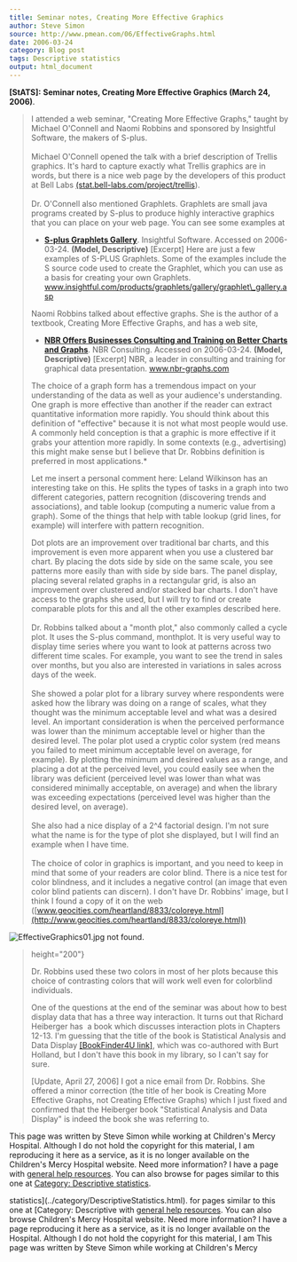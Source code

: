 ```yaml
---
title: Seminar notes, Creating More Effective Graphics
author: Steve Simon
source: http://www.pmean.com/06/EffectiveGraphs.html
date: 2006-03-24
category: Blog post
tags: Descriptive statistics
output: html_document
---
```

**[StATS]:** **Seminar notes, Creating More
Effective Graphics (March 24, 2006)**.

> I attended a web seminar, \"Creating More Effective Graphs,\" taught
> by Michael O\'Connell and Naomi Robbins and sponsored by Insightful
> Software, the makers of S-plus.\
> \
> Michael O\'Connell opened the talk with a brief description of Trellis
> graphics. It\'s hard to capture exactly what Trellis graphics are in
> words, but there is a nice web page by the developers of this product
> at Bell Labs
> [(stat.bell-labs.com/project/trellis](http://stat.bell-labs.com/project/trellis/)).\
> \
> Dr. O\'Connell also mentioned Graphlets. Graphlets are small java
> programs created by S-plus to produce highly interactive graphics that
> you can place on your web page. You can see some examples at
>
> -   **[S-plus Graphlets
>     Gallery](http://www.insightful.com/products/graphlets/gallery/graphlet_gallery.asp)**.
>     Insightful Software. Accessed on 2006-03-24. **(Model,
>     Descriptive)** \[Excerpt\] Here are just a few examples of S-PLUS
>     Graphlets. Some of the examples include the S source code used to
>     create the Graphlet, which you can use as a basis for creating
>     your own Graphlets.
>     www.insightful.com/products/graphlets/gallery/graphlet\_gallery.asp
>
> Naomi Robbins talked about effective graphs. She is the author of a
> textbook, Creating More Effective Graphs, and has a web site,
>
> -   **[NBR Offers Businesses Consulting and Training on Better Charts
>     and Graphs](http://www.nbr-graphs.com/)**. NBR Consulting.
>     Accessed on 2006-03-24. **(Model, Descriptive)** \[Excerpt\] NBR,
>     a leader in consulting and training for graphical data
>     presentation. www.nbr-graphs.com
>
> The choice of a graph form has a tremendous impact on your
> understanding of the data as well as your audience\'s understanding.
> One graph is more effective than another if the reader can extract
> quantitative information more rapidly. You should think about this
> definition of \"effective\" because it is not what most people would
> use. A commonly held conception is that a graphic is more effective if
> it grabs your attention more rapidly. In some contexts (e.g.,
> advertising) this might make sense but I believe that Dr. Robbins
> definition is preferred in most applications.\*
>
> Let me insert a personal comment here: Leland Wilkinson has an
> interesting take on this. He splits the types of tasks in a graph into
> two different categories, pattern recognition (discovering trends and
> associations), and table lookup (computing a numeric value from a
> graph). Some of the things that help with table lookup (grid lines,
> for example) will interfere with pattern recognition.
>
> Dot plots are an improvement over traditional bar charts, and this
> improvement is even more apparent when you use a clustered bar chart.
> By placing the dots side by side on the same scale, you see patterns
> more easily than with side by side bars. The panel display, placing
> several related graphs in a rectangular grid, is also an improvement
> over clustered and/or stacked bar charts. I don\'t have access to the
> graphs she used, but I will try to find or create comparable plots for
> this and all the other examples described here.\
> \
> Dr. Robbins talked about a \"month plot,\" also commonly called a
> cycle plot. It uses the S-plus command, monthplot. It is very useful
> way to display time series where you want to look at patterns across
> two different time scales. For example, you want to see the trend in
> sales over months, but you also are interested in variations in sales
> across days of the week.\
> \
> She showed a polar plot for a library survey where respondents were
> asked how the library was doing on a range of scales, what they
> thought was the minimum acceptable level and what was a desired level.
> An important consideration is when the perceived performance was lower
> than the minimum acceptable level or higher than the desired level.
> The polar plot used a cryptic color system (red means you failed to
> meet minimum acceptable level on average, for example). By plotting
> the minimum and desired values as a range, and placing a dot at the
> perceived level, you could easily see when the library was deficient
> (perceived level was lower than what was considered minimally
> acceptable, on average) and when the library was exceeding
> expectations (perceived level was higher than the desired level, on
> average).\
> \
> She also had a nice display of a 2\^4 factorial design. I\'m not sure
> what the name is for the type of plot she displayed, but I will find
> an example when I have time.\
> \
> The choice of color in graphics is important, and you need to keep in
> mind that some of your readers are color blind. There is a nice test
> for color blindness, and it includes a negative control (an image that
> even color blind patients can discern). I don\'t have Dr. Robbins\'
> image, but I think I found a copy of it on the web
> ([www.geocities.com/heartland/8833/coloreye.html](http://www.geocities.com/heartland/8833/coloreye.html))
>
![EffectiveGraphics01.jpg not found.](../../../web/images/06/EffectiveGraphs01.png)
> height="200"}
>
> Dr. Robbins used these two colors in most of her plots because this
> choice of contrasting colors that will work well even for colorblind
> individuals.
>
> One of the questions at the end of the seminar was about how to best
> display data that has a three way interaction. It turns out that
> Richard Heiberger has  a book which discusses interaction plots in
> Chapters 12-13. I\'m guessing that the title of the book is
> Statistical Analysis and Data Display [\[BookFinder4U
> link\]](http://www.bookfinder4u.com/detail/0387402705.html), which was
> co-authored with Burt Holland, but I don\'t have this book in my
> library, so I can\'t say for sure.
>
> \[Update, April 27, 2006\] I got a nice email from Dr. Robbins. She
> offered a minor correction (the title of her book is Creating More
> Effective Graphs, not Creating Effective Graphs) which I just fixed
> and confirmed that the Heiberger book \"Statistical Analysis and Data
> Display\" is indeed the book she was referring to.

This page was written by Steve Simon while working at Children\'s Mercy
Hospital. Although I do not hold the copyright for this material, I am
reproducing it here as a service, as it is no longer available on the
Children\'s Mercy Hospital website. Need more information? I have a page
with [general help resources](../GeneralHelp.html). You can also browse
for pages similar to this one at [Category: Descriptive
statistics](../category/DescriptiveStatistics.html).
<!---More--->
statistics](../category/DescriptiveStatistics.html).
for pages similar to this one at [Category: Descriptive
with [general help resources](../GeneralHelp.html). You can also browse
Children\'s Mercy Hospital website. Need more information? I have a page
reproducing it here as a service, as it is no longer available on the
Hospital. Although I do not hold the copyright for this material, I am
This page was written by Steve Simon while working at Children\'s Mercy

<!---Do not use
**[StATS]:** **Seminar notes, Creating More
This page was written by Steve Simon while working at Children\'s Mercy
Hospital. Although I do not hold the copyright for this material, I am
reproducing it here as a service, as it is no longer available on the
Children\'s Mercy Hospital website. Need more information? I have a page
with [general help resources](../GeneralHelp.html). You can also browse
for pages similar to this one at [Category: Descriptive
statistics](../category/DescriptiveStatistics.html).
--->


